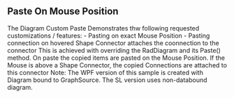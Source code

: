 ## Paste On Mouse Position
The Diagram Custom Paste Demonstrates thw following requested customizations / features:
	- Pasting on exact Mouse Position
	- Pasting connection on hovered Shape Connector attaches the coonnection to the connector
This is achieved with overriding the RadDiagram and its Paste() method. 
On paste the copied items are pasted on the Mouse Position. If the Mouse is above a Shape Connector, the copied Connections are attached to this connector 
Note: The WPF version of this sample is created with Diagram bound to GraphSource. The SL version uses non-databound diagram.

[//]: <keywords:SerializableGraphSourceBase, mvvm>
